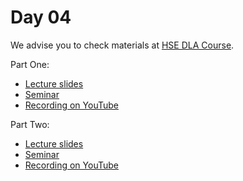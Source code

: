 # Day 04

We advise you to check materials at [HSE DLA Course](https://github.com/markovka17/dla).

Part One:
* [Lecture slides](https://docs.google.com/presentation/d/1AHg1Kmab_EgO9EMJc3i06GasTxjBYO9H6h_zJO7R0ME/edit?usp=sharing)
* [Seminar](Seminar_KWS.ipynb)
* [Recording on YouTube](TBA)

Part Two:
* [Lecture slides](https://docs.google.com/presentation/d/1lJwCeFSKaKQJpT_Lgdvzf27PpkyxhEDPL3NZRRr1Ruw/edit?usp=sharing)
* [Seminar](Seminar_AntiSpoofing.ipynb)
* [Recording on YouTube](TBA)

